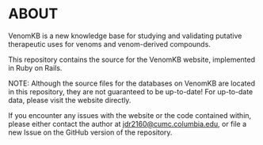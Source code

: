 # ABOUT

VenomKB is a new knowledge base for studying and validating putative therapeutic uses for venoms and venom-derived compounds.

This repository contains the source for the VenomKB website, implemented in Ruby on Rails.

NOTE: Although the source files for the databases on VenomKB are located in this repository, they are not guaranteed to be up-to-date! For up-to-date data, please visit the website directly.

If you encounter any issues with the website or the code contained within, please either contact the author at jdr2160@cumc.columbia.edu, or file a new Issue on the GitHub version of the repository.
